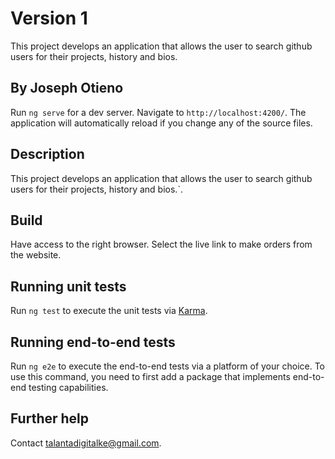 # Version 1

This project develops an application that allows the user to search github users for their projects, history and bios.

## By Joseph Otieno

Run `ng serve` for a dev server. Navigate to `http://localhost:4200/`. The application will automatically reload if you change any of the source files.

## Description

This project develops an application that allows the user to search github users for their projects, history and bios.`.

## Build

Have access to the right browser.
Select the live link to make orders from the website.

## Running unit tests

Run `ng test` to execute the unit tests via [Karma](https://karma-runner.github.io).

## Running end-to-end tests

Run `ng e2e` to execute the end-to-end tests via a platform of your choice. To use this command, you need to first add a package that implements end-to-end testing capabilities.

## Further help

Contact talantadigitalke@gmail.com.
